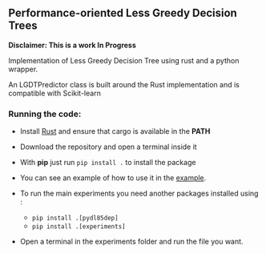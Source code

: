 ## Performance-oriented Less Greedy Decision Trees

**Disclaimer: This is a work In Progress**

Implementation of Less Greedy Decision Tree using rust and a python wrapper.

An LGDTPredictor class is built around the Rust implementation and is compatible with Scikit-learn


### Running the code:
- Install [Rust](https://www.rust-lang.org/tools/install) and ensure that cargo is available in the **PATH**
- Download the repository and open a terminal inside it
- With **pip** just run ```pip install .``` to install the package
- You can see an example of how to use it in the [example](experiments/example.py).
- To run the main experiments you need another packages installed using :
  - ```pip install .[pydl85dep]```
  - ```pip install .[experiments]```

- Open a terminal in the experiments folder and run the file you want.

